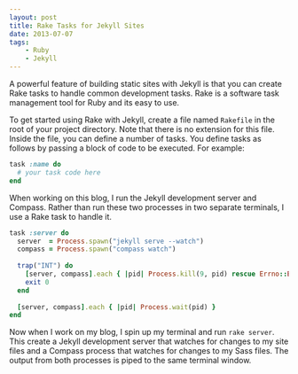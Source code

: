 ```yaml
---
layout: post
title: Rake Tasks for Jekyll Sites
date: 2013-07-07
tags:
    - Ruby
    - Jekyll
---
```


A powerful feature of building static sites with Jekyll is that you can create Rake tasks to handle common development
tasks. Rake is a software task management tool for Ruby and its easy to use. 

To get started using Rake with Jekyll, create a file named `Rakefile` in the root of your project directory. Note that
there is no extension for this file. Inside the file, you can define a number of tasks. You define tasks as follows by 
passing a block of code to be executed. For example:

```ruby
task :name do
  # your task code here
end
```

When working on this blog, I run the Jekyll development server and Compass. Rather than run these two processes in two 
separate terminals, I use a Rake task to handle it.

```ruby
task :server do
  server  = Process.spawn("jekyll serve --watch")
  compass = Process.spawn("compass watch")
  
  trap("INT") do
    [server, compass].each { |pid| Process.kill(9, pid) rescue Errno::ESRCH }
    exit 0
  end
  
  [server, compass].each { |pid| Process.wait(pid) }
end
```

Now when I work on my blog, I spin up my terminal and run `rake server`. This create a Jekyll development server
that watches for changes to my site files and a Compass process that watches for changes to my Sass files. The output 
from both processes is piped to the same terminal window. 
